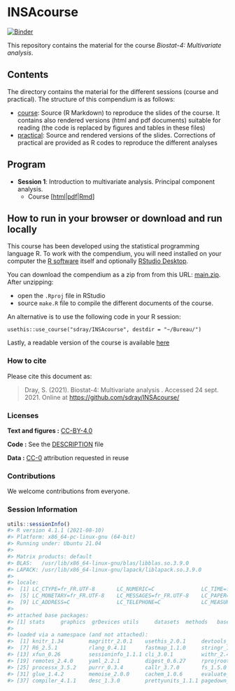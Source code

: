 
<!-- README.md is generated from README.Rmd. Please edit that file -->

# INSAcourse

[![Binder](https://mybinder.org/badge_logo.svg)](https://mybinder.org/v2/gh/sdray/INSAcourse/main?urlpath=rstudio)

This repository contains the material for the course *Biostat-4:
Multivariate analysis*.

## Contents

The directory contains the material for the different sessions (course
and practical). The structure of this compendium is as follows:

-   [course](course): Source (R Markdown) to reproduce the slides of the
    course. It contains also rendered versions (html and pdf documents)
    suitable for reading (the code is replaced by figures and tables in
    these files)
-   [practical](practical): Source and rendered versions of the slides.
    Corrections of practical are provided as R codes to reproduce the
    different analyses

## Program

-   **Session 1**: Introduction to multivariate analysis. Principal
    component analysis.
    -   Course
        \[[html](course/session1/session1.html)\|[pdf](course/session1/session1.pdf)\|[Rmd](course/session1/session1.Rmd)\]
        <!-- - Practical [[html](practical/sessionXX/sessionXX.html)|[pdf](practical/sessionXX/sessionXX.pdf)|[Rmd](practical/sessionXX/sessionXX.Rmd)] / Correction [[html](practical/sessionXX/sessionXX-corrected.html)|[pdf](practical/sessionXX/sessionXX-corrected.pdf)] -->

## How to run in your browser or download and run locally

This course has been developed using the statistical programming
language R. To work with the compendium, you will need installed on your
computer the [R software](https://cloud.r-project.org/) itself and
optionally [RStudio
Desktop](https://rstudio.com/products/rstudio/download/).

You can download the compendium as a zip from from this URL:
[main.zip](https://github.com/sdray/INSAcourse/archive/refs/heads/main.zip).
After unzipping:

-   open the `.Rproj` file in RStudio
-   source `make.R` file to compile the different documents of the
    course.

An alternative is to use the following code in your R session:

`usethis::use_course("sdray/INSAcourse", destdir = "~/Bureau/")`

Lastly, a readable version of the course is available
[here](http://sdray.github.io/INSAcourse/)

### How to cite

Please cite this document as:

> Dray, S. (2021). Biostat-4: Multivariate analysis . Accessed 24 sept.
> 2021. Online at <https://github.com/sdray/INSAcourse/>

### Licenses

**Text and figures :**
[CC-BY-4.0](http://creativecommons.org/licenses/by/4.0/)

**Code :** See the [DESCRIPTION](DESCRIPTION) file

**Data :** [CC-0](http://creativecommons.org/publicdomain/zero/1.0/)
attribution requested in reuse

### Contributions

We welcome contributions from everyone.

### Session Information

``` r
utils::sessionInfo()
#> R version 4.1.1 (2021-08-10)
#> Platform: x86_64-pc-linux-gnu (64-bit)
#> Running under: Ubuntu 21.04
#> 
#> Matrix products: default
#> BLAS:   /usr/lib/x86_64-linux-gnu/blas/libblas.so.3.9.0
#> LAPACK: /usr/lib/x86_64-linux-gnu/lapack/liblapack.so.3.9.0
#> 
#> locale:
#>  [1] LC_CTYPE=fr_FR.UTF-8       LC_NUMERIC=C               LC_TIME=fr_FR.UTF-8        LC_COLLATE=fr_FR.UTF-8    
#>  [5] LC_MONETARY=fr_FR.UTF-8    LC_MESSAGES=fr_FR.UTF-8    LC_PAPER=fr_FR.UTF-8       LC_NAME=C                 
#>  [9] LC_ADDRESS=C               LC_TELEPHONE=C             LC_MEASUREMENT=fr_FR.UTF-8 LC_IDENTIFICATION=C       
#> 
#> attached base packages:
#> [1] stats     graphics  grDevices utils     datasets  methods   base     
#> 
#> loaded via a namespace (and not attached):
#>  [1] knitr_1.34        magrittr_2.0.1    usethis_2.0.1     devtools_2.4.2    pkgload_1.2.2     here_1.0.1       
#>  [7] R6_2.5.1          rlang_0.4.11      fastmap_1.1.0     stringr_1.4.0     tools_4.1.1       pkgbuild_1.2.0   
#> [13] xfun_0.26         sessioninfo_1.1.1 cli_3.0.1         withr_2.4.2       htmltools_0.5.2   ellipsis_0.3.2   
#> [19] remotes_2.4.0     yaml_2.2.1        digest_0.6.27     rprojroot_2.0.2   lifecycle_1.0.0   crayon_1.4.1     
#> [25] processx_3.5.2    purrr_0.3.4       callr_3.7.0       fs_1.5.0          ps_1.6.0          testthat_3.0.4   
#> [31] glue_1.4.2        memoise_2.0.0     cachem_1.0.6      evaluate_0.14     rmarkdown_2.11    stringi_1.7.4    
#> [37] compiler_4.1.1    desc_1.3.0        prettyunits_1.1.1 pagedown_0.15
```
